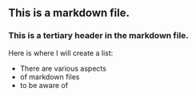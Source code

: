 ## This is a markdown file.

### This is a tertiary header in the markdown file.

Here is where I will create a list:
* There are various aspects
* of markdown files
* to be aware of